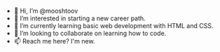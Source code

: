 - 👋 Hi, I’m @mooshtoov
- 👀 I’m interested in starting a new career path.
- 🌱 I’m currently learning basic web development with HTML and CSS.
- 💞️ I’m looking to collaborate on learning how to code.
- 📫 Reach me here? I'm new.


